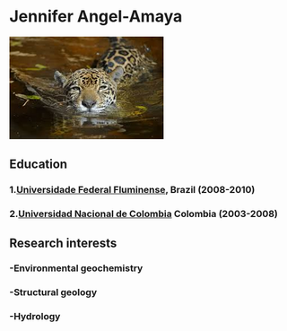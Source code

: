 # Jennifer Angel-Amaya
![Spirit animal:Jaguar](Jaguar.jpg)
## Education
### 1.[Universidade Federal Fluminense](https://www.uff.br), Brazil (2008-2010)
### 2.[Universidad Nacional de Colombia](https://unal.edu.co/) Colombia (2003-2008) 
## Research interests
### -Environmental geochemistry
### -Structural geology
### -Hydrology
